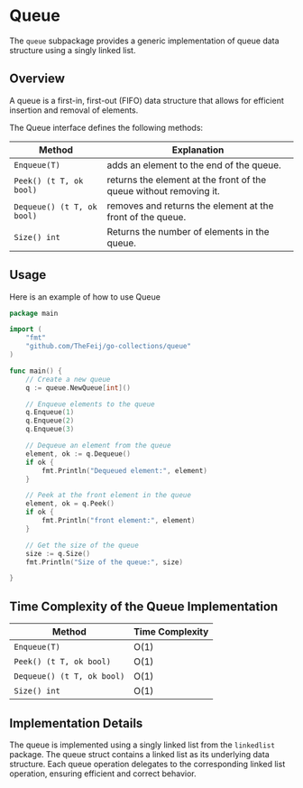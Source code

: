 # Queue

The `queue` subpackage provides a generic implementation of queue data structure using a singly linked list.

## Overview

A queue is a first-in, first-out (FIFO) data structure that allows for efficient insertion
and removal of elements. 

The Queue interface defines the following methods:

| Method                     | Explanation                                                        |
|----------------------------|--------------------------------------------------------------------|
| `Enqueue(T)`               | adds an element to the end of the queue.                           |
| `Peek() (t T, ok bool)`    | returns the element at the front of the queue without removing it. |
| `Dequeue() (t T, ok bool)` | removes and returns the element at the front of the queue.         |
| `Size() int`               | Returns the number of elements in the queue.                       |


## Usage

Here is an example of how to use Queue

```go
package main

import (
	"fmt"
	"github.com/TheFeij/go-collections/queue"
)

func main() {
	// Create a new queue
	q := queue.NewQueue[int]()

	// Enqueue elements to the queue
	q.Enqueue(1)
	q.Enqueue(2)
	q.Enqueue(3)

	// Dequeue an element from the queue
	element, ok := q.Dequeue()
	if ok {
		fmt.Println("Dequeued element:", element)
	}

	// Peek at the front element in the queue
	element, ok = q.Peek()
	if ok {
		fmt.Println("front element:", element)
	}

	// Get the size of the queue
	size := q.Size()
	fmt.Println("Size of the queue:", size)

}
```

## Time Complexity of the Queue Implementation

| Method                     | Time Complexity |
|----------------------------|-----------------|
| `Enqueue(T)`               | O(1)            |
| `Peek() (t T, ok bool)`    | O(1)            |
| `Dequeue() (t T, ok bool)` | O(1)            |
| `Size() int`               | O(1)            |


## Implementation Details

The queue is implemented using a singly linked list from the `linkedlist` package.
The queue struct contains a linked list as its underlying data structure. 
Each queue operation delegates to the corresponding linked list operation, 
ensuring efficient and correct behavior.